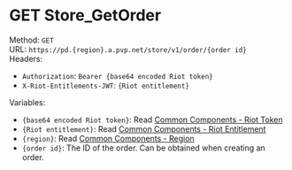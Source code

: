 # GET Store_GetOrder

Method: `GET`  
URL: `https://pd.{region}.a.pvp.net/store/v1/order/{order id}`  
Headers:
 - `Authorization`: `Bearer {base64 encoded Riot token}`
 - `X-Riot-Entitlements-JWT`: `{Riot entitlement}`

Variables:
 - `{base64 encoded Riot token}`: Read [Common Components - Riot Token](../common-components.md#riot-token)
 - `{Riot entitlement}`: Read [Common Components - Riot Entitlement](../common-components.md#riot-entitlement)
 - `{region}`: Read [Common Components - Region](../common-components.md#region)
 - `{order id}`: The ID of the order. Can be obtained when creating an order.


